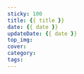 ```yaml
---
sticky: 100
title: {{ title }}
date: {{ date }}
updateDate: {{ date }}
top_img:
cover:
category:
tags:
---
```

